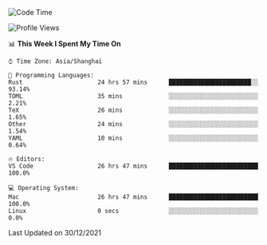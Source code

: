 <!--START_SECTION:waka-->
![Code Time](http://img.shields.io/badge/Code%20Time-877%20hrs%2052%20mins-blue)

![Profile Views](http://img.shields.io/badge/Profile%20Views-13-blue)

📊 **This Week I Spent My Time On** 

```text
⌚︎ Time Zone: Asia/Shanghai

💬 Programming Languages: 
Rust                     24 hrs 57 mins      ███████████████████████░░   93.14% 
TOML                     35 mins             ░░░░░░░░░░░░░░░░░░░░░░░░░   2.21% 
TeX                      26 mins             ░░░░░░░░░░░░░░░░░░░░░░░░░   1.65% 
Other                    24 mins             ░░░░░░░░░░░░░░░░░░░░░░░░░   1.54% 
YAML                     10 mins             ░░░░░░░░░░░░░░░░░░░░░░░░░   0.64%

🔥 Editors: 
VS Code                  26 hrs 47 mins      █████████████████████████   100.0%

💻 Operating System: 
Mac                      26 hrs 47 mins      █████████████████████████   100.0% 
Linux                    0 secs              ░░░░░░░░░░░░░░░░░░░░░░░░░   0.0%

```


 Last Updated on 30/12/2021
<!--END_SECTION:waka-->
